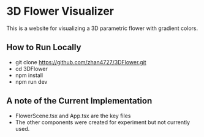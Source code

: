 # 3D Flower Visualizer

This is a website for visualizing a 3D parametric flower with gradient colors.

## How to Run Locally
* git clone https://github.com/zhan4727/3DFlower.git
* cd 3DFlower
* npm install
* npm run dev

## A note of the Current Implementation
* FlowerScene.tsx and App.tsx are the key files
* The other components were created for experiment but not currently used.